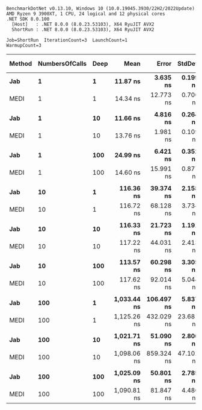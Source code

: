 ```

BenchmarkDotNet v0.13.10, Windows 10 (10.0.19045.3930/22H2/2022Update)
AMD Ryzen 9 3900XT, 1 CPU, 24 logical and 12 physical cores
.NET SDK 8.0.100
  [Host]   : .NET 8.0.0 (8.0.23.53103), X64 RyuJIT AVX2
  ShortRun : .NET 8.0.0 (8.0.23.53103), X64 RyuJIT AVX2

Job=ShortRun  IterationCount=3  LaunchCount=1  
WarmupCount=3  

```
| Method | NumbersOfCalls | Deep | Mean        | Error      | StdDev    | Ratio | RatioSD | Gen0   | Allocated | Alloc Ratio |
|------- |--------------- |----- |------------:|-----------:|----------:|------:|--------:|-------:|----------:|------------:|
| **Jab**    | **1**              | **1**    |    **11.87 ns** |   **3.635 ns** |  **0.199 ns** |  **1.00** |    **0.00** | **0.0029** |      **24 B** |        **1.00** |
| MEDI   | 1              | 1    |    14.34 ns |  12.773 ns |  0.700 ns |  1.21 |    0.07 | 0.0029 |      24 B |        1.00 |
|        |                |      |             |            |           |       |         |        |           |             |
| **Jab**    | **1**              | **10**   |    **11.66 ns** |   **4.816 ns** |  **0.264 ns** |  **1.00** |    **0.00** | **0.0029** |      **24 B** |        **1.00** |
| MEDI   | 1              | 10   |    13.76 ns |   1.981 ns |  0.109 ns |  1.18 |    0.04 | 0.0029 |      24 B |        1.00 |
|        |                |      |             |            |           |       |         |        |           |             |
| **Jab**    | **1**              | **100**  |    **24.99 ns** |   **6.421 ns** |  **0.352 ns** |  **1.00** |    **0.00** | **0.0029** |      **24 B** |        **1.00** |
| MEDI   | 1              | 100  |    14.60 ns |  15.991 ns |  0.877 ns |  0.58 |    0.04 | 0.0029 |      24 B |        1.00 |
|        |                |      |             |            |           |       |         |        |           |             |
| **Jab**    | **10**             | **1**    |   **116.36 ns** |  **39.374 ns** |  **2.158 ns** |  **1.00** |    **0.00** | **0.0286** |     **240 B** |        **1.00** |
| MEDI   | 10             | 1    |   116.72 ns |  68.128 ns |  3.734 ns |  1.00 |    0.05 | 0.0286 |     240 B |        1.00 |
|        |                |      |             |            |           |       |         |        |           |             |
| **Jab**    | **10**             | **10**   |   **116.33 ns** |  **21.723 ns** |  **1.191 ns** |  **1.00** |    **0.00** | **0.0286** |     **240 B** |        **1.00** |
| MEDI   | 10             | 10   |   117.22 ns |  44.031 ns |  2.413 ns |  1.01 |    0.02 | 0.0286 |     240 B |        1.00 |
|        |                |      |             |            |           |       |         |        |           |             |
| **Jab**    | **10**             | **100**  |   **113.57 ns** |  **60.298 ns** |  **3.305 ns** |  **1.00** |    **0.00** | **0.0286** |     **240 B** |        **1.00** |
| MEDI   | 10             | 100  |   117.62 ns |  92.014 ns |  5.044 ns |  1.04 |    0.07 | 0.0286 |     240 B |        1.00 |
|        |                |      |             |            |           |       |         |        |           |             |
| **Jab**    | **100**            | **1**    | **1,033.44 ns** | **106.497 ns** |  **5.837 ns** |  **1.00** |    **0.00** | **0.2861** |    **2400 B** |        **1.00** |
| MEDI   | 100            | 1    | 1,125.26 ns | 432.029 ns | 23.681 ns |  1.09 |    0.03 | 0.2861 |    2400 B |        1.00 |
|        |                |      |             |            |           |       |         |        |           |             |
| **Jab**    | **100**            | **10**   | **1,021.71 ns** |  **51.090 ns** |  **2.800 ns** |  **1.00** |    **0.00** | **0.2861** |    **2400 B** |        **1.00** |
| MEDI   | 100            | 10   | 1,098.06 ns | 859.324 ns | 47.102 ns |  1.07 |    0.04 | 0.2861 |    2400 B |        1.00 |
|        |                |      |             |            |           |       |         |        |           |             |
| **Jab**    | **100**            | **100**  | **1,025.09 ns** |  **50.801 ns** |  **2.785 ns** |  **1.00** |    **0.00** | **0.2861** |    **2400 B** |        **1.00** |
| MEDI   | 100            | 100  | 1,090.81 ns |  81.847 ns |  4.486 ns |  1.06 |    0.01 | 0.2861 |    2400 B |        1.00 |

